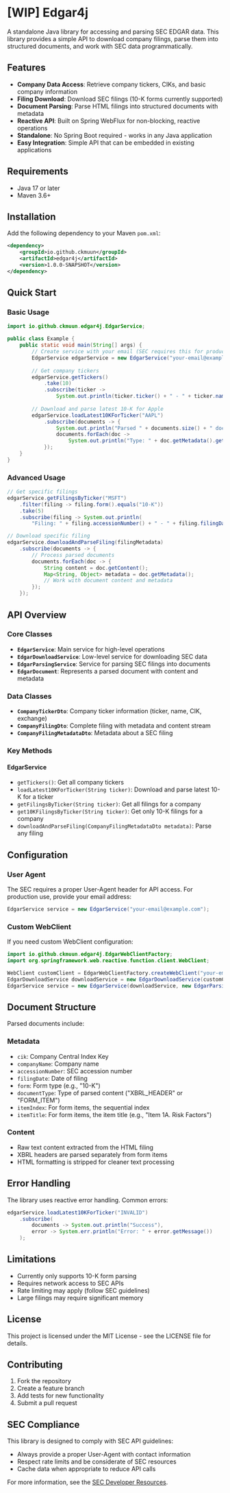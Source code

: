 # [WIP] Edgar4j

A standalone Java library for accessing and parsing SEC EDGAR data. This library provides a simple API to download company filings, parse them into structured documents, and work with SEC data programmatically.

## Features

- **Company Data Access**: Retrieve company tickers, CIKs, and basic company information
- **Filing Download**: Download SEC filings (10-K forms currently supported) 
- **Document Parsing**: Parse HTML filings into structured documents with metadata
- **Reactive API**: Built on Spring WebFlux for non-blocking, reactive operations
- **Standalone**: No Spring Boot required - works in any Java application
- **Easy Integration**: Simple API that can be embedded in existing applications

## Requirements

- Java 17 or later
- Maven 3.6+

## Installation

Add the following dependency to your Maven `pom.xml`:

```xml
<dependency>
    <groupId>io.github.ckmuun</groupId>
    <artifactId>edgar4j</artifactId>
    <version>1.0.0-SNAPSHOT</version>
</dependency>
```

## Quick Start

### Basic Usage

```java
import io.github.ckmuun.edgar4j.EdgarService;

public class Example {
    public static void main(String[] args) {
        // Create service with your email (SEC requires this for production)
        EdgarService edgarService = new EdgarService("your-email@example.com");
        
        // Get company tickers
        edgarService.getTickers()
            .take(10)
            .subscribe(ticker -> 
                System.out.println(ticker.ticker() + " - " + ticker.name()));
        
        // Download and parse latest 10-K for Apple
        edgarService.loadLatest10KForTicker("AAPL")
            .subscribe(documents -> {
                System.out.println("Parsed " + documents.size() + " documents");
                documents.forEach(doc -> 
                    System.out.println("Type: " + doc.getMetadata().get("documentType")));
            });
    }
}
```

### Advanced Usage

```java
// Get specific filings
edgarService.getFilingsByTicker("MSFT")
    .filter(filing -> filing.form().equals("10-K"))
    .take(5)
    .subscribe(filing -> System.out.println(
        "Filing: " + filing.accessionNumber() + " - " + filing.filingDate()));

// Download specific filing
edgarService.downloadAndParseFiling(filingMetadata)
    .subscribe(documents -> {
        // Process parsed documents
        documents.forEach(doc -> {
            String content = doc.getContent();
            Map<String, Object> metadata = doc.getMetadata();
            // Work with document content and metadata
        });
    });
```

## API Overview

### Core Classes

- **`EdgarService`**: Main service for high-level operations
- **`EdgarDownloadService`**: Low-level service for downloading SEC data  
- **`EdgarParsingService`**: Service for parsing SEC filings into documents
- **`EdgarDocument`**: Represents a parsed document with content and metadata

### Data Classes

- **`CompanyTickerDto`**: Company ticker information (ticker, name, CIK, exchange)
- **`CompanyFilingDto`**: Complete filing with metadata and content stream
- **`CompanyFilingMetadataDto`**: Metadata about a SEC filing

### Key Methods

#### EdgarService

- `getTickers()`: Get all company tickers
- `loadLatest10KForTicker(String ticker)`: Download and parse latest 10-K for a ticker
- `getFilingsByTicker(String ticker)`: Get all filings for a company
- `get10KFilingsByTicker(String ticker)`: Get only 10-K filings for a company
- `downloadAndParseFiling(CompanyFilingMetadataDto metadata)`: Parse any filing

## Configuration

### User Agent

The SEC requires a proper User-Agent header for API access. For production use, provide your email address:

```java
EdgarService service = new EdgarService("your-email@example.com");
```

### Custom WebClient

If you need custom WebClient configuration:

```java
import io.github.ckmuun.edgar4j.EdgarWebClientFactory;
import org.springframework.web.reactive.function.client.WebClient;

WebClient customClient = EdgarWebClientFactory.createWebClient("your-email@example.com");
EdgarDownloadService downloadService = new EdgarDownloadService(customClient);
EdgarService service = new EdgarService(downloadService, new EdgarParsingService());
```

## Document Structure

Parsed documents include:

### Metadata
- `cik`: Company Central Index Key
- `companyName`: Company name
- `accessionNumber`: SEC accession number  
- `filingDate`: Date of filing
- `form`: Form type (e.g., "10-K")
- `documentType`: Type of parsed content ("XBRL_HEADER" or "FORM_ITEM")
- `itemIndex`: For form items, the sequential index
- `itemTitle`: For form items, the item title (e.g., "Item 1A. Risk Factors")

### Content
- Raw text content extracted from the HTML filing
- XBRL headers are parsed separately from form items
- HTML formatting is stripped for cleaner text processing

## Error Handling

The library uses reactive error handling. Common errors:

```java
edgarService.loadLatest10KForTicker("INVALID")
    .subscribe(
        documents -> System.out.println("Success"),
        error -> System.err.println("Error: " + error.getMessage())
    );
```

## Limitations

- Currently only supports 10-K form parsing
- Requires network access to SEC APIs
- Rate limiting may apply (follow SEC guidelines)
- Large filings may require significant memory

## License

This project is licensed under the MIT License - see the LICENSE file for details.

## Contributing

1. Fork the repository
2. Create a feature branch
3. Add tests for new functionality
4. Submit a pull request

## SEC Compliance

This library is designed to comply with SEC API guidelines:
- Always provide a proper User-Agent with contact information
- Respect rate limits and be considerate of SEC resources
- Cache data when appropriate to reduce API calls

For more information, see the [SEC Developer Resources](https://www.sec.gov/developer).
